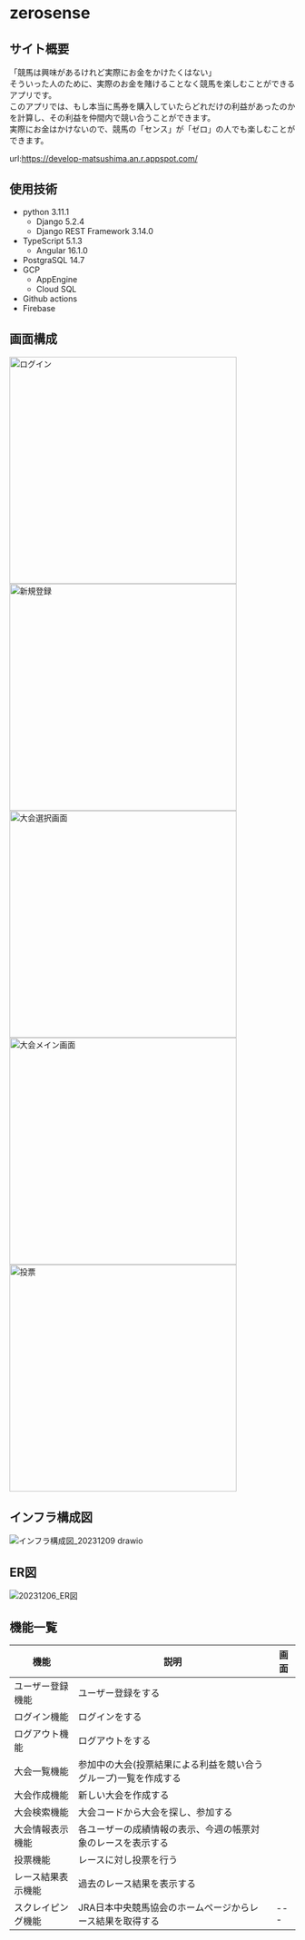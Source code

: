 # zerosense
## サイト概要

「競馬は興味があるけれど実際にお金をかけたくはない」<br>
そういった人のために、実際のお金を賭けることなく競馬を楽しむことができるアプリです。<br>
このアプリでは、もし本当に馬券を購入していたらどれだけの利益があったのかを計算し、その利益を仲間内で競い合うことができます。<br>
実際にお金はかけないので、競馬の「センス」が「ゼロ」の人でも楽しむことができます。


url:https://develop-matsushima.an.r.appspot.com/

## 使用技術
- python 3.11.1
  - Django 5.2.4
  - Django REST Framework 3.14.0
- TypeScript 5.1.3
  - Angular 16.1.0
- PostgraSQL 14.7
- GCP
  - AppEngine
  - Cloud SQL
- Github actions
- Firebase

## 画面構成
<img width="400" alt="ログイン" src="https://github.com/Kengo106/zerosense/assets/131678198/1e25d9e9-7a36-4887-b6f8-348f166a627a">
<br>
<img width="400" alt="新規登録" src="https://github.com/Kengo106/zerosense/assets/131678198/0a2b733f-ee92-4dca-b7bf-4d612bb767ef">
<br>
<img width="400" alt="大会選択画面" src="https://github.com/Kengo106/zerosense/assets/131678198/34741867-6681-44ed-a902-4c7bc7204e5c">
<br>
<img width="400" alt="大会メイン画面" src="https://github.com/Kengo106/zerosense/assets/131678198/190123f7-f5d6-41d4-9ed4-4b7165600c75">
<br>
<img width="400" alt="投票" src="https://github.com/Kengo106/zerosense/assets/131678198/9a60db5f-ffd6-4646-84e6-002e5b856e6a">

## インフラ構成図

![インフラ構成図_20231209 drawio](https://github.com/Kengo106/zerosense/assets/131678198/da78d697-a11a-475e-86a7-b5dcaf93c1d0)


## ER図

![20231206_ER図](https://github.com/Kengo106/zerosense/assets/131678198/29443331-19ca-4f19-a4ac-b33c991bcdb7)

## 機能一覧
| 機能   |     説明      | 画面 |
| --- | ----------- | ------- |
| ユーザー登録機能   | ユーザー登録をする |       |
| ログイン機能    |ログインをする |     |
| ログアウト機能   | ログアウトをする |     |
| 大会一覧機能   |参加中の大会(投票結果による利益を競い合うグループ)一覧を作成する |    |
| 大会作成機能   |新しい大会を作成する |    |
| 大会検索機能   |大会コードから大会を探し、参加する |    |
| 大会情報表示機能   | 各ユーザーの成績情報の表示、今週の帳票対象のレースを表示する|    |
| 投票機能   | レースに対し投票を行う|    |
| レース結果表示機能   | 過去のレース結果を表示する||
| スクレイピング機能   | JRA日本中央競馬協会のホームページからレース結果を取得する|---|



